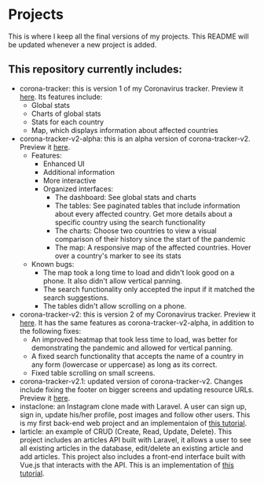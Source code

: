 
# Projects
This is where I keep all the final versions of my projects. This README will be updated whenever a new project is added. 
## This repository currently includes:
* corona-tracker: this is version 1 of my Coronavirus tracker. Preview it [here](https://ocdian.github.io/corona-tracker/index.html). Its features include:
  * Global stats
  * Charts of global stats
  * Stats for each country
  * Map, which displays information about affected countries
* corona-tracker-v2-alpha: this is an alpha version of corona-tracker-v2. Preview it [here](https://ocdian.github.io/corona-tracker-v2-alpha/index.html).
	* Features:
		 - Enhanced UI
		 - Additional information
		 - More interactive
		 - Organized interfaces:
			* The dashboard: See global stats and charts
			* The tables: See paginated tables that include information about every affected country. Get more details about a specific country using the search functionality
			* The charts: Choose two countries to view a visual comparison of their history since the start of the pandemic
			* The map: A responsive map of the affected countries. Hover over a country's marker to see its stats
	* Known bugs:
		* The map took a long time to load and didn't look good on a phone. It also didn't allow vertical panning.
		* The search functionality only accepted the input if it matched the search suggestions.
		* The tables didn't allow scrolling on a phone. 
* corona-tracker-v2: this is version 2 of my Coronavirus tracker. Preview it [here](https://ocdian.github.io/corona-tracker-v2/index.html). It has the same features as corona-tracker-v2-alpha, in addition to the following fixes:
	* An improved heatmap that took less time to load, was better for demonstrating the pandemic and allowed for vertical panning.
	* A fixed search functionality that accepts the name of a country in any form (lowercase or uppercase) as long as its correct. 
	* Fixed table scrolling on small screens. 
* corona-tracker-v2.1: updated version of corona-tracker-v2. Changes include fixing the footer on bigger screens and updating resource URLs. Preview it [here](https://ocdian.github.io/corona-tracker-v2.1/).
* instaclone: an Instagram clone made with Laravel. A user can sign up, sign in, update his/her profile, post images and follow other users. This is my first back-end web project and an implementaion of [this tutorial](https://www.youtube.com/watch?v=ImtZ5yENzgE). 
* larticle: an example of CRUD (Create, Read, Update, Delete). This project includes an articles API built with Laravel, it allows a user to see all existing articles in the database, edit/delete an existing article and add articles. This project also includes a front-end interface built with Vue.js that interacts with the API. This is an implementation of [this tutorial](https://www.youtube.com/watch?v=DJ6PD_jBtU0).

